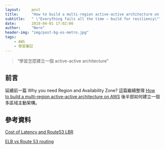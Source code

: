```yaml
---
layout:     post
title:      "How to build a multi-region active-active architecture on AWS?"
subtitle:   " \"Everything fails all the time — build for resiliency\""
date:       2018-04-01 17:02:00
author:     "Nero"
header-img: "img/post-bg-os-metro.jpg"
tags:
    - AWS
    - 學習筆記
---
```


> “學習怎麼建立一個 active-active architecture”

## 前言
延續前一篇 Why you need Region and Availability Zone? 這篇繼續整理 [How to build a multi-region active-active architecture on AWS](https://read.acloud.guru/why-and-how-do-we-build-a-multi-region-active-active-architecture-6d81acb7d208) 後半部如何建立一個多區域主動架構。

## 參考資料
[Cost of Latency and Route53 LBR](http://harish11g.blogspot.tw/2012/09/geo-distributed-route53-lbr-latency.html)

[ELB vs Route 53 routing](https://acloud.guru/forums/aws-certified-solutions-architect-associate/discussion/-KTWtu_Y5HscAAS8NCyc/elb-vs-route-53-routing)

